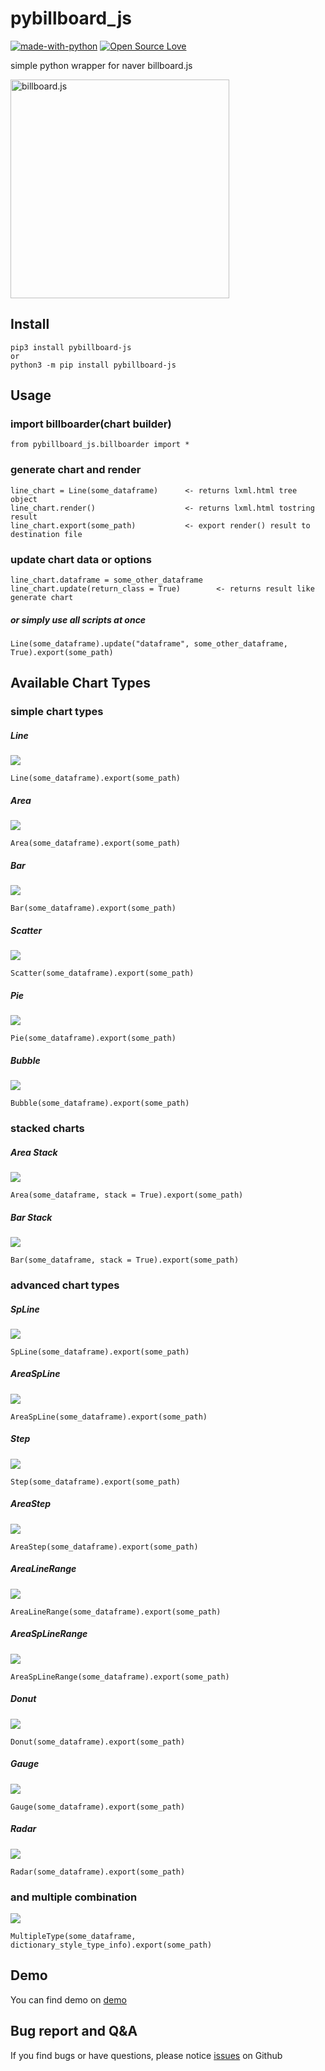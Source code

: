 # pybillboard_js

[![made-with-python](https://img.shields.io/badge/Made%20with-Python-1f425f.svg)](https://www.python.org/)
[![Open Source Love](https://badges.frapsoft.com/os/mit/mit.svg?v=102)](https://github.com/ellerbrock/open-source-badge/)

simple python wrapper for naver billboard.js

[<img src="https://naver.github.io/billboard.js/img/logo/billboard.js.svg" width="350" alt="billboard.js"></img>](https://github.com/naver/billboard.js)

## Install
```
pip3 install pybillboard-js
or
python3 -m pip install pybillboard-js
```

## Usage
### import billboarder(chart builder)
```
from pybillboard_js.billboarder import *
```

### generate chart and render
```
line_chart = Line(some_dataframe)      <- returns lxml.html tree object
line_chart.render()                    <- returns lxml.html tostring result
line_chart.export(some_path)           <- export render() result to destination file
```

### update chart data or options
```
line_chart.dataframe = some_other_dataframe
line_chart.update(return_class = True)        <- returns result like generate chart
```

##### or simply use all scripts at once
```
Line(some_dataframe).update("dataframe", some_other_dataframe, True).export(some_path)
```

## Available Chart Types
### simple chart types
##### Line
<img src="https://github.com/eseunghwan/pybillboard-js/blob/master/demo/images/Line.png"></img>
```
Line(some_dataframe).export(some_path)
```
##### Area
<img src="https://github.com/eseunghwan/pybillboard-js/blob/master/demo/images/Area.png"></img>
```
Area(some_dataframe).export(some_path)
```
##### Bar
<img src="https://github.com/eseunghwan/pybillboard-js/blob/master/demo/images/Bar.png"></img>
```
Bar(some_dataframe).export(some_path)
```
##### Scatter
<img src="https://github.com/eseunghwan/pybillboard-js/blob/master/demo/images/Scatter.png"></img>
```
Scatter(some_dataframe).export(some_path)
```
##### Pie
<img src="https://github.com/eseunghwan/pybillboard-js/blob/master/demo/images/Pie.png"></img>
```
Pie(some_dataframe).export(some_path)
```
##### Bubble
<img src="https://github.com/eseunghwan/pybillboard-js/blob/master/demo/images/Bubble.png"></img>
```
Bubble(some_dataframe).export(some_path)
```

### stacked charts
##### Area Stack
<img src="https://github.com/eseunghwan/pybillboard-js/blob/master/demo/images/Area_stack.png"></img>
```
Area(some_dataframe, stack = True).export(some_path)
```
##### Bar Stack
<img src="https://github.com/eseunghwan/pybillboard-js/blob/master/demo/images/Bar_stack.png"></img>
```
Bar(some_dataframe, stack = True).export(some_path)
```

### advanced chart types
##### SpLine
<img src="https://github.com/eseunghwan/pybillboard-js/blob/master/demo/images/SpLine.png"></img>
```
SpLine(some_dataframe).export(some_path)
```
##### AreaSpLine
<img src="https://github.com/eseunghwan/pybillboard-js/blob/master/demo/images/AreaSpLine.png"></img>
```
AreaSpLine(some_dataframe).export(some_path)
```
##### Step
<img src="https://github.com/eseunghwan/pybillboard-js/blob/master/demo/images/Step.png"></img>
```
Step(some_dataframe).export(some_path)
```
##### AreaStep
<img src="https://github.com/eseunghwan/pybillboard-js/blob/master/demo/images/AreaStep.png"></img>
```
AreaStep(some_dataframe).export(some_path)
```
##### AreaLineRange
<img src="https://github.com/eseunghwan/pybillboard-js/blob/master/demo/images/AreaLineRange.png"></img>
```
AreaLineRange(some_dataframe).export(some_path)
```
##### AreaSpLineRange
<img src="https://github.com/eseunghwan/pybillboard-js/blob/master/demo/images/AreaSpLineRange.png"></img>
```
AreaSpLineRange(some_dataframe).export(some_path)
```
##### Donut
<img src="https://github.com/eseunghwan/pybillboard-js/blob/master/demo/images/Donut.png"></img>
```
Donut(some_dataframe).export(some_path)
```
##### Gauge
<img src="https://github.com/eseunghwan/pybillboard-js/blob/master/demo/images/Gauge.png"></img>
```
Gauge(some_dataframe).export(some_path)
```
##### Radar
<img src="https://github.com/eseunghwan/pybillboard-js/blob/master/demo/images/Radar.png"></img>
```
Radar(some_dataframe).export(some_path)
```

### and multiple combination
<img src="https://github.com/eseunghwan/pybillboard-js/blob/master/demo/images/MultipleType.png"></img>
```
MultipleType(some_dataframe, dictionary_style_type_info).export(some_path)
```


## Demo
You can find demo on [demo](https://github.com/eseunghwan/pybillboard_js/tree/master/demo)

## Bug report and Q&A
If you find bugs or have questions, please notice [issues](https://github.com/eseunghwan/pybillboard_js/issues) on Github
